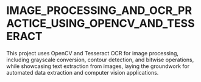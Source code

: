 # IMAGE_PROCESSING_AND_OCR_PRACTICE_USING_OPENCV_AND_TESSERACT
This project uses OpenCV and Tesseract OCR for image processing, including grayscale conversion, contour detection, and bitwise operations, while showcasing text extraction from images, laying the groundwork for automated data extraction and computer vision applications.
